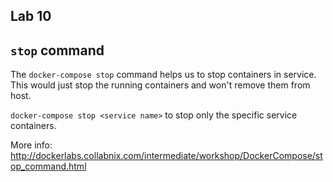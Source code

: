 ## Lab 10

## `stop` command
The `docker-compose stop` command helps us to stop containers in service. This would just stop the running containers and won't remove them from host.

`docker-compose stop <service name>` to stop only the specific service containers.

More info: http://dockerlabs.collabnix.com/intermediate/workshop/DockerCompose/stop_command.html
